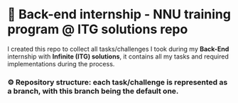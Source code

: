 ﻿# 🎯 **Back-end internship - NNU training program @ ITG solutions repo**  
I created this repo to collect all tasks/challenges I took during my **Back-End** internship with **Infinite (ITG) solutions**, it contains all my tasks and required implementations during the process.
### ⚙️ **Repository structure**: each task/challenge is represented as a branch, with this branch being the default one.
 









